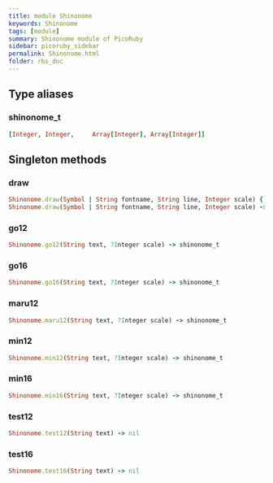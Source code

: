 ```yaml
---
title: module Shinonome
keywords: Shinonome
tags: [module]
summary: Shinonome module of PicoRuby
sidebar: picoruby_sidebar
permalink: Shinonome.html
folder: rbs_doc
---
```

## Type aliases
### shinonome_t
```ruby
[Integer, Integer,     Array[Integer], Array[Integer]]
```
## Singleton methods
### draw

```ruby
Shinonome.draw(Symbol | String fontname, String line, Integer scale) { (shinonome_t) -> void } -> void
Shinonome.draw(Symbol | String fontname, String line, Integer scale) -> shinonome_t
```
### go12

```ruby
Shinonome.go12(String text, ?Integer scale) -> shinonome_t
```
### go16

```ruby
Shinonome.go16(String text, ?Integer scale) -> shinonome_t
```
### maru12

```ruby
Shinonome.maru12(String text, ?Integer scale) -> shinonome_t
```
### min12

```ruby
Shinonome.min12(String text, ?Integer scale) -> shinonome_t
```
### min16

```ruby
Shinonome.min16(String text, ?Integer scale) -> shinonome_t
```
### test12

```ruby
Shinonome.test12(String text) -> nil
```
### test16

```ruby
Shinonome.test16(String text) -> nil
```
